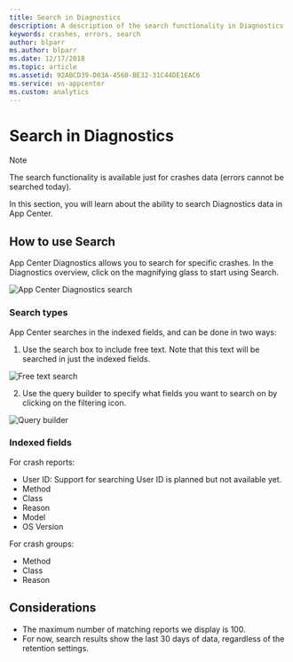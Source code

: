 ```yaml
---
title: Search in Diagnostics
description: A description of the search functionality in Diagnostics
keywords: crashes, errors, search
author: blparr
ms.author: blparr
ms.date: 12/17/2018
ms.topic: article
ms.assetid: 92ABCD39-D03A-4560-BE32-31C44DE1EAC6
ms.service: vs-appcenter
ms.custom: analytics
---
```


# Search in Diagnostics

> [!NOTE]
> The search functionality is available just for crashes data (errors cannot be searched today).

In this section, you will learn about the ability to search Diagnostics data in App Center.

## How to use Search

App Center Diagnostics allows you to search for specific crashes. In the Diagnostics overview, click on the magnifying glass to start using Search.

![App Center Diagnostics search](~/diagnostics/images/search-overview.png)

### Search types

App Center searches in the indexed fields, and can be done in two ways:

1. Use the search box to include free text. Note that this text will be searched in just the indexed fields.

  ![Free text search](~/diagnostics/images/crashes-results-freetext.png)

2. Use the query builder to specify what fields you want to search on by clicking on the filtering icon.

  ![Query builder](~/diagnostics/images/crashes-query-types.png)

### Indexed fields

For crash reports:

- User ID: Support for searching User ID is planned but not available yet.
- Method
- Class
- Reason
- Model
- OS Version

For crash groups:

- Method
- Class
- Reason

## Considerations

- The maximum number of matching reports we display is 100.
- For now, search results show the last 30 days of data, regardless of the retention settings.
